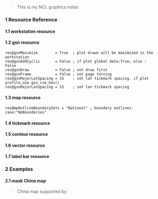 > This is my NCL graphics notes

### 1  Resource  Reference
#### 1.1 workstation resource
#### 1.2 gsn resource
```NCL
res@gsnMaximize        = True  ; plot drawn will be maximized in the workstation
res@gsnAddCyclic       = False ; if plot global data:True; else : False
res@gsnDraw            = False ; not draw first
res@gsnFrame           = False ; not page turning
res@gsnMajorLatSpacing = 15    ; set lat tickmark spacing. if plot profile,use gsn_csm_hov()
res@gsnMajorLonSpacing = 15    ; set lon tickmark spacing
```
#### 1.3 map resource
```NCL
res@mpOutlineBoundarySets = "National" ; boundary outlines. case:"NoBoundaries"
```
#### 1.4 tickmark resource
#### 1.5 contour resource

#### 1.6 vector resource
#### 1.7 label bar resource

### 2 Examples

#### 2.1 mask China map
> China map supported by 
